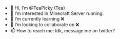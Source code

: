 - 👋 Hi, I’m @TeaPicky (Tea)
- 👀 I’m interested in Minecraft Server running.
- 🌱 I’m currently learning ❌
- 💞️ I’m looking to collaborate on ❌
- 📫 How to reach me: Idk, message me on twitter?

<!---
TeaPicky/TeaPicky is a ✨ special ✨ repository because its `README.md` (this file) appears on your GitHub profile.
You can click the Preview link to take a look at your changes.
--->
